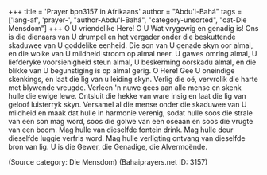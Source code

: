 +++
title = 'Prayer bpn3157 in Afrikaans'
author = "Abdu'l-Bahá"
tags = ['lang-af', 'prayer-', "author-Abdu'l-Bahá", "category-unsorted", "cat-Die Mensdom"]
+++
O U vriendelike Here! O U Wat vrygewig en genadig is! Ons is die dienaars van U drumpel en het vergader onder die beskuttende skaduwee van U goddelike eenheid. Die son van U genade skyn oor almal, en die wolke van U mildheid stroom op almal neer. U gawes omring almal, U liefderyke voorsienigheid steun almal, U beskerming oorskadu almal, en die blikke van U begunstiging is op almal gerig. O Here! Gee U oneindige skenkings, en laat die lig van u leiding skyn. Verlig die oë, vervrolik die harte met blywende vreugde. Verleen 'n nuwe gees aan alle mense en skenk hulle die ewige lewe. Ontsluit die hekke van ware insig en laat die lig van geloof luisterryk skyn. Versamel al die mense onder die skaduwee van U mildheid en maak dat hulle in harmonie verenig, sodat hulle soos die strale van een son mag word, soos die golwe van een oseaan en soos die vrugte van een boom. Mag hulle van dieselfde fontein drink. Mag hulle deur dieselfde luggie verfris word. Mag hulle verligting ontvang van dieselfde bron van lig. U is die Gewer, die Genadige, die Alvermoënde.

(Source category: Die Mensdom)
(Bahaiprayers.net ID: 3157)
